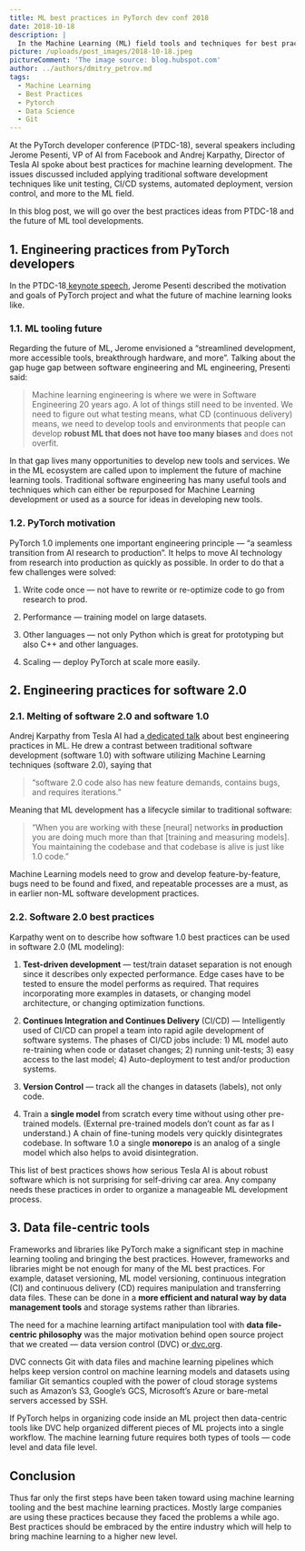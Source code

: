 ```yaml
---
title: ML best practices in PyTorch dev conf 2018
date: 2018-10-18
description: |
  In the Machine Learning (ML) field tools and techniques for best practices are just starting to be developed.
picture: /uploads/post_images/2018-10-18.jpeg
pictureComment: 'The image source: blog.hubspot.com'
author: ../authors/dmitry_petrov.md
tags:
  - Machine Learning
  - Best Practices
  - Pytorch
  - Data Science
  - Git
---
```


At the PyTorch developer conference (PTDC-18), several speakers including Jerome
Pesenti, VP of AI from Facebook and Andrej Karpathy, Director of Tesla AI spoke
about best practices for machine learning development. The issues discussed
included applying traditional software development techniques like unit testing,
CI/CD systems, automated deployment, version control, and more to the ML field.

In this blog post, we will go over the best practices ideas from PTDC-18 and the
future of ML tool developments.

## 1. Engineering practices from PyTorch developers

In the
PTDC-18[ keynote speech](https://www.facebook.com/pytorch/videos/482401942168584/),
Jerome Pesenti described the motivation and goals of PyTorch project and what
the future of machine learning looks like.

### 1.1. ML tooling future

Regarding the future of ML, Jerome envisioned a “streamlined development, more
accessible tools, breakthrough hardware, and more”. Talking about the gap huge
gap between software engineering and ML engineering, Presenti said:

> Machine learning engineering is where we were in Software Engineering 20 years
> ago. A lot of things still need to be invented. We need to figure out what
> testing means, what CD (continuous delivery) means, we need to develop tools
> and environments that people can develop **robust ML that does not have too
> many biases** and does not overfit.

In that gap lives many opportunities to develop new tools and services. We in
the ML ecosystem are called upon to implement the future of machine learning
tools. Traditional software engineering has many useful tools and techniques
which can either be repurposed for Machine Learning development or used as a
source for ideas in developing new tools.

### 1.2. PyTorch motivation

PyTorch 1.0 implements one important engineering principle — “a seamless
transition from AI research to production”. It helps to move AI technology from
research into production as quickly as possible. In order to do that a few
challenges were solved:

1. Write code once — not have to rewrite or re-optimize code to go from research
   to prod.

1. Performance — training model on large datasets.

1. Other languages — not only Python which is great for prototyping but also C++
   and other languages.

1. Scaling — deploy PyTorch at scale more easily.

## 2. Engineering practices for software 2.0

### 2.1. Melting of software 2.0 and software 1.0

Andrej Karpathy from Tesla AI had
a[ dedicated talk](https://www.facebook.com/pytorch/videos/169366590639145/)
about best engineering practices in ML. He drew a contrast between traditional
software development (software 1.0) with software utilizing Machine Learning
techniques (software 2.0), saying that

> “software 2.0 code also has new feature demands, contains bugs, and requires
> iterations.”

Meaning that ML development has a lifecycle similar to traditional software:

> “When you are working with these [neural] networks **in production** you are
> doing much more than that [training and measuring models]. You maintaining the
> codebase and that codebase is alive is just like 1.0 code.”

Machine Learning models need to grow and develop feature-by-feature, bugs need
to be found and fixed, and repeatable processes are a must, as in earlier non-ML
software development practices.

### 2.2. Software 2.0 best practices

Karpathy went on to describe how software 1.0 best practices can be used in
software 2.0 (ML modeling):

1. **Test-driven development** — test/train dataset separation is not enough
   since it describes only expected performance. Edge cases have to be tested to
   ensure the model performs as required. That requires incorporating more
   examples in datasets, or changing model architecture, or changing
   optimization functions.

1. **Continues Integration and Continues Delivery** (CI/CD) — Intelligently used
   of CI/CD can propel a team into rapid agile development of software systems.
   The phases of CI/CD jobs include: 1) ML model auto re-training when code or
   dataset changes; 2) running unit-tests; 3) easy access to the last model; 4)
   Auto-deployment to test and/or production systems.

1. **Version Control** — track all the changes in datasets (labels), not only
   code.

1. Train a **single model** from scratch every time without using other
   pre-trained models. (External pre-trained models don’t count as far as I
   understand.) A chain of fine-tuning models very quickly disintegrates
   codebase. In software 1.0 a single **monorepo** is an analog of a single
   model which also helps to avoid disintegration.

This list of best practices shows how serious Tesla AI is about robust software
which is not surprising for self-driving car area. Any company needs these
practices in order to organize a manageable ML development process.

## 3. Data file-centric tools

Frameworks and libraries like PyTorch make a significant step in machine
learning tooling and bringing the best practices. However, frameworks and
libraries might be not enough for many of the ML best practices. For example,
dataset versioning, ML model versioning, continuous integration (CI) and
continuous delivery (CD) requires manipulation and transferring data files.
These can be done in a **more efficient and natural way by data management
tools** and storage systems rather than libraries.

The need for a machine learning artifact manipulation tool with **data
file-centric philosophy** was the major motivation behind open source project
that we created — data version control (DVC) or[ dvc.org](http://dvc.org).

DVC connects Git with data files and machine learning pipelines which helps keep
version control on machine learning models and datasets using familiar Git
semantics coupled with the power of cloud storage systems such as Amazon’s S3,
Google’s GCS, Microsoft’s Azure or bare-metal servers accessed by SSH.

If PyTorch helps in organizing code inside an ML project then data-centric tools
like DVC help organized different pieces of ML projects into a single workflow.
The machine learning future requires both types of tools — code level and data
file level.

## Conclusion

Thus far only the first steps have been taken toward using machine learning
tooling and the best machine learning practices. Mostly large companies are
using these practices because they faced the problems a while ago. Best
practices should be embraced by the entire industry which will help to bring
machine learning to a higher new level.
